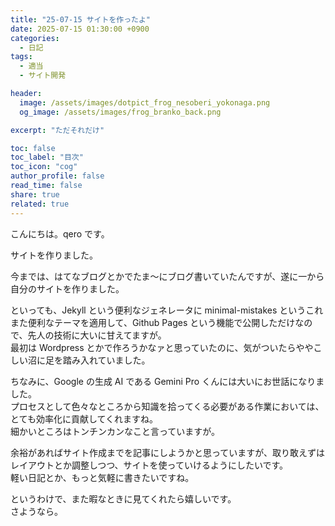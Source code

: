 ```yaml
---
title: "25-07-15 サイトを作ったよ"
date: 2025-07-15 01:30:00 +0900
categories:
  - 日記
tags:
  - 適当
  - サイト開発

header:
  image: /assets/images/dotpict_frog_nesoberi_yokonaga.png
  og_image: /assets/images/frog_branko_back.png

excerpt: "ただそれだけ"

toc: false
toc_label: "目次"
toc_icon: "cog"
author_profile: false
read_time: false
share: true
related: true
---
```


こんにちは。qero です。

サイトを作りました。

今までは、はてなブログとかでたま～にブログ書いていたんですが、遂に一から自分のサイトを作りました。

といっても、Jekyll という便利なジェネレータに minimal-mistakes というこれまた便利なテーマを適用して、Github Pages という機能で公開しただけなので、先人の技術に大いに甘えてますが。  
最初は Wordpress とかで作ろうかなァと思っていたのに、気がついたらややこしい沼に足を踏み入れていました。

ちなみに、Google の生成 AI である Gemini Pro くんには大いにお世話になりました。  
プロセスとして色々なところから知識を拾ってくる必要がある作業においては、とても効率化に貢献してくれますね。  
細かいところはトンチンカンなこと言っていますが。

余裕があればサイト作成までを記事にしようかと思っていますが、取り敢えずはレイアウトとか調整しつつ、サイトを使っていけるようにしたいです。  
軽い日記とか、もっと気軽に書きたいですね。

というわけで、また暇なときに見てくれたら嬉しいです。  
さようなら。

